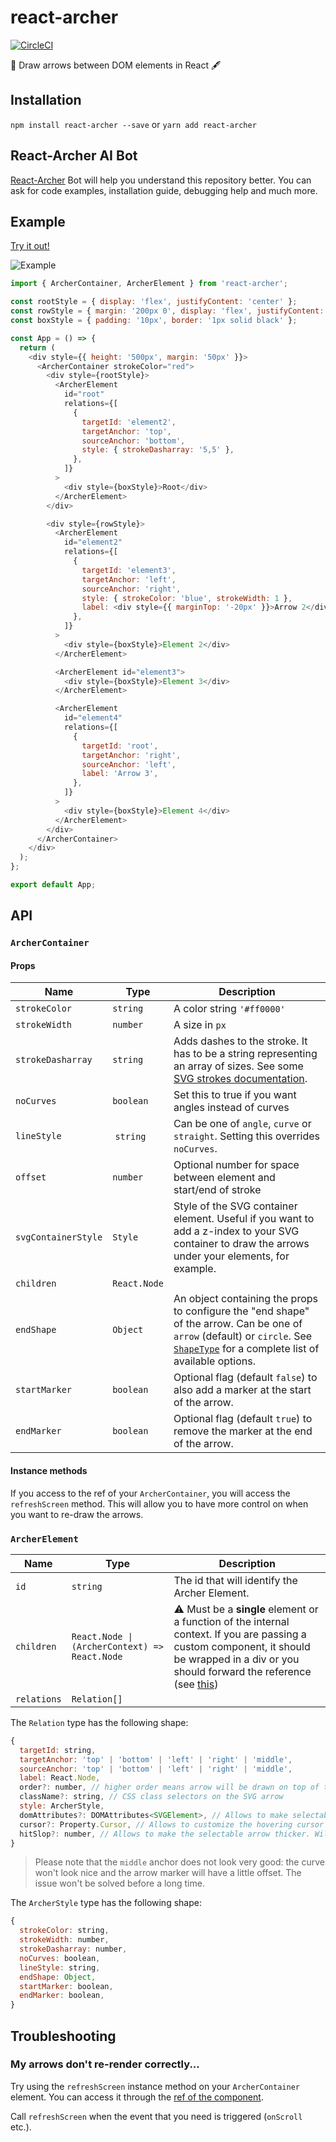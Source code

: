# react-archer

[![CircleCI](https://circleci.com/gh/pierpo/react-archer.svg?style=svg)](https://circleci.com/gh/pierpo/react-archer)

🏹 Draw arrows between DOM elements in React 🖋

## Installation

`npm install react-archer --save` or `yarn add react-archer`

## React-Archer AI Bot

[React-Archer](https://codeparrot.ai/oracle?owner=pierpo&repo=react-archer) Bot will help you understand this repository better. You can ask for code examples, installation guide, debugging help and much more.

## Example

[Try it out!](https://pierpo.github.io/react-archer/)

![Example](https://raw.githubusercontent.com/pierpo/react-archer/master/example.png)

```javascript
import { ArcherContainer, ArcherElement } from 'react-archer';

const rootStyle = { display: 'flex', justifyContent: 'center' };
const rowStyle = { margin: '200px 0', display: 'flex', justifyContent: 'space-between' };
const boxStyle = { padding: '10px', border: '1px solid black' };

const App = () => {
  return (
    <div style={{ height: '500px', margin: '50px' }}>
      <ArcherContainer strokeColor="red">
        <div style={rootStyle}>
          <ArcherElement
            id="root"
            relations={[
              {
                targetId: 'element2',
                targetAnchor: 'top',
                sourceAnchor: 'bottom',
                style: { strokeDasharray: '5,5' },
              },
            ]}
          >
            <div style={boxStyle}>Root</div>
          </ArcherElement>
        </div>

        <div style={rowStyle}>
          <ArcherElement
            id="element2"
            relations={[
              {
                targetId: 'element3',
                targetAnchor: 'left',
                sourceAnchor: 'right',
                style: { strokeColor: 'blue', strokeWidth: 1 },
                label: <div style={{ marginTop: '-20px' }}>Arrow 2</div>,
              },
            ]}
          >
            <div style={boxStyle}>Element 2</div>
          </ArcherElement>

          <ArcherElement id="element3">
            <div style={boxStyle}>Element 3</div>
          </ArcherElement>

          <ArcherElement
            id="element4"
            relations={[
              {
                targetId: 'root',
                targetAnchor: 'right',
                sourceAnchor: 'left',
                label: 'Arrow 3',
              },
            ]}
          >
            <div style={boxStyle}>Element 4</div>
          </ArcherElement>
        </div>
      </ArcherContainer>
    </div>
  );
};

export default App;
```

## API

### `ArcherContainer`

#### Props

<!-- prettier-ignore -->
| Name | Type | Description |
| - | - | - |
| `strokeColor` | `string` | A color string `'#ff0000'`
| `strokeWidth` | `number` | A size in `px`
| `strokeDasharray` | `string` | Adds dashes to the stroke. It has to be a string representing an array of sizes. See some [SVG strokes documentation](https://www.w3schools.com/graphics/svg_stroking.asp).
| `noCurves` | `boolean` | Set this to true if you want angles instead of curves
| `lineStyle` | `string` | Can be one of `angle`, `curve` or `straight`. Setting this overrides `noCurves`.
| `offset` | `number` | Optional number for space between element and start/end of stroke
| `svgContainerStyle` | `Style` | Style of the SVG container element. Useful if you want to add a z-index to your SVG container to draw the arrows under your elements, for example.
| `children` | `React.Node` |
| `endShape` | `Object` | An object containing the props to configure the "end shape" of the arrow. Can be one of `arrow` (default) or `circle`. See [`ShapeType`](flow-typed/archer-types.js) for a complete list of available options.
| `startMarker` | `boolean` | Optional flag (default `false`) to also add a marker at the start of the arrow.
| `endMarker` | `boolean` | Optional flag (default `true`) to remove the marker at the end of the arrow.

#### Instance methods

If you access to the ref of your `ArcherContainer`, you will access the `refreshScreen` method.
This will allow you to have more control on when you want to re-draw the arrows.

### `ArcherElement`

<!-- prettier-ignore -->
| Name | Type | Description |
| - | - | - |
| `id` | `string` | The id that will identify the Archer Element.
| `children` | `React.Node \| (ArcherContext) => React.Node` | :warning: Must be a **single** element or a function of the internal context. If you are passing a custom component, it should be wrapped in a div or you should forward the reference (see [this](https://github.com/pierpo/react-archer/releases/tag/v2.0.0))
| `relations` | `Relation[]` |

The `Relation` type has the following shape:

```javascript
{
  targetId: string,
  targetAnchor: 'top' | 'bottom' | 'left' | 'right' | 'middle',
  sourceAnchor: 'top' | 'bottom' | 'left' | 'right' | 'middle',
  label: React.Node,
  order?: number, // higher order means arrow will be drawn on top of the others
  className?: string, // CSS class selectors on the SVG arrow
  style: ArcherStyle,
  domAttributes?: DOMAttributes<SVGElement>, // Allows to make selectable arrows by passing dom attributes like onMouseHover
  cursor?: Property.Cursor, // Allows to customize the hovering cursor of the arrow. Will only work if domAttributes is present
  hitSlop?: number, // Allows to make the selectable arrow thicker. Will only work if domAttributes is present
}
```

> Please note that the `middle` anchor does not look very good: the curve won't look nice and the arrow marker will have a little offset.
> The issue won't be solved before a long time.

The `ArcherStyle` type has the following shape:

```javascript
{
  strokeColor: string,
  strokeWidth: number,
  strokeDasharray: number,
  noCurves: boolean,
  lineStyle: string,
  endShape: Object,
  startMarker: boolean,
  endMarker: boolean,
}
```

## Troubleshooting

### My arrows don't re-render correctly...

Try using the `refreshScreen` instance method on your `ArcherContainer` element. You can access it through the [ref of the component](https://reactjs.org/docs/refs-and-the-dom.html).

Call `refreshScreen` when the event that you need is triggered (`onScroll` etc.).
